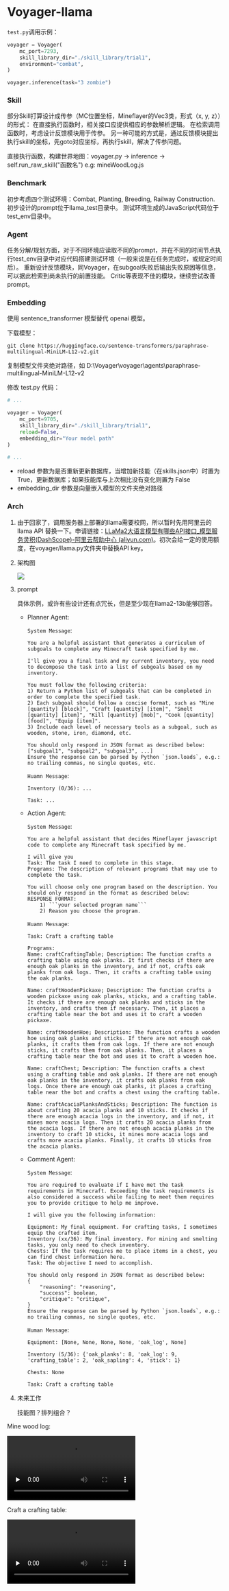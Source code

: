 # Voyager-llama

`test.py`调用示例：

```python
voyager = Voyager(
    mc_port=7293,
    skill_library_dir="./skill_library/trial1",
    environment="combat",
)

voyager.inference(task="3 zombie")
```

### Skill

部分Skill打算设计成传参（MC位置坐标，Mineflayer的Vec3类，形式（x, y, z））的形式：
在直接执行函数时，相关接口应提供相应的参数解析逻辑。
在检索调用函数时，考虑设计反馈模块用于传参。
另一种可能的方式是，通过反馈模块提出执行skill的坐标，先goto对应坐标，再执行skill，解决了传参问题。

直接执行函数，构建世界地图：voyager.py -> inference -> self.run_raw_skill("函数名") e.g: mineWoodLog.js

### Benchmark

初步考虑四个测试环境：Combat, Planting, Breeding, Railway Construction.
初步设计的prompt位于llama_test目录中。
测试环境生成的JavaScript代码位于test_env目录中。

### Agent

任务分解/规划方面，对于不同环境应读取不同的prompt，并在不同的时间节点执行test_env目录中对应代码搭建测试环境（一般来说是在任务完成时，或规定时间后）。
重新设计反馈模块，同Voyager，在subgoal失败后输出失败原因等信息，可以据此检索到尚未执行的前置技能。
Critic等表现不佳的模块，继续尝试改善prompt。

### Embedding

使用 sentence_transformer 模型替代 openai 模型。

下载模型：

```git
git clone https://huggingface.co/sentence-transformers/paraphrase-multilingual-MiniLM-L12-v2.git
```

复制模型文件夹绝对路径，如 D:\\Voyager\\voyager\\agents\\paraphrase-multilingual-MiniLM-L12-v2

修改 test.py 代码：

```python
# ...

voyager = Voyager(
    mc_port=9705,
    skill_library_dir="./skill_library/trial1",
    reload=False,
    embedding_dir="Your model path"
)

# ...
```

- reload 参数为是否重新更新数据库，当增加新技能（在skills.json中）时置为 True，更新数据库；如果技能库与上次相比没有变化则置为 False
- embedding_dir 参数是向量嵌入模型的文件夹绝对路径



### Arch


1. 由于回家了，调用服务器上部署的llama需要校网，所以暂时先用阿里云的llama API 替换一下。申请链接：[LLaMa2大语言模型有哪些API接口_模型服务灵积(DashScope)-阿里云帮助中心 (aliyun.com)](https://help.aliyun.com/zh/dashscope/developer-reference/api-details-11)。初次会给一定的使用额度，在voyager/llama.py文件夹中替换API key。

2. 架构图

   ![](./images/arch.svg)

3. prompt

   具体示例，或许有些设计还有点冗长，但是至少现在llama2-13b能够回答。

   - Planner Agent:

     `System Message`:

     ```
     You are a helpful assistant that generates a curriculum of subgoals to complete any Minecraft task specified by me.
     
     I'll give you a final task and my current inventory, you need to decompose the task into a list of subgoals based on my inventory.
     
     You must follow the following criteria:
     1) Return a Python list of subgoals that can be completed in order to complete the specified task.
     2) Each subgoal should follow a concise format, such as "Mine [quantity] [block]", "Craft [quantity] [item]", "Smelt [quantity] [item]", "Kill [quantity] [mob]", "Cook [quantity] [food]", "Equip [item]".
     3) Include each level of necessary tools as a subgoal, such as wooden, stone, iron, diamond, etc.
     
     You should only respond in JSON format as described below:
     ["subgoal1", "subgoal2", "subgoal3", ...]
     Ensure the response can be parsed by Python `json.loads`, e.g.: no trailing commas, no single quotes, etc.
     ```

     `Huamn Message`:

     ```
     Inventory (0/36): ...
     
     Task: ...
     ```

   - Action Agent:

     `System Message`:

     ```
     You are a helpful assistant that decides Mineflayer javascript code to complete any Minecraft task specified by me.
     
     I will give you
     Task: The task I need to complete in this stage.
     Programs: The description of relevant programs that may use to complete the task.
     
     You will choose only one program based on the description. You should only respond in the format as described below:
     RESPONSE FORMAT:
         1) ```your selected program name```
         2) Reason you choose the program.
     ```

     `Huamn Message`:

     ```
     Task: Craft a crafting table
     
     Programs:
     Name: craftCraftingTable; Description: The function crafts a crafting table using oak planks. It first checks if there are enough oak planks in the inventory, and if not, crafts oak planks from oak logs. Then, it crafts a crafting table using the oak planks.
     
     Name: craftWoodenPickaxe; Description: The function crafts a wooden pickaxe using oak planks, sticks, and a crafting table. It checks if there are enough oak planks and sticks in the inventory, and crafts them if necessary. Then, it places a crafting table near the bot and uses it to craft a wooden pickaxe.
     
     Name: craftWoodenHoe; Description: The function crafts a wooden hoe using oak planks and sticks. If there are not enough oak planks, it crafts them from oak logs. If there are not enough sticks, it crafts them from oak planks. Then, it places a crafting table near the bot and uses it to craft a wooden hoe.
     
     Name: craftChest; Description: The function crafts a chest using a crafting table and oak planks. If there are not enough oak planks in the inventory, it crafts oak planks from oak logs. Once there are enough oak planks, it places a crafting table near the bot and crafts a chest using the crafting table.
     
     Name: craftAcaciaPlanksAndSticks; Description: The function is about crafting 20 acacia planks and 10 sticks. It checks if there are enough acacia logs in the inventory, and if not, it mines more acacia logs. Then it crafts 20 acacia planks from the acacia logs. If there are not enough acacia planks in the inventory to craft 10 sticks, it mines more acacia logs and crafts more acacia planks. Finally, it crafts 10 sticks from the acacia planks.
     ```

   - Comment Agent:

     `System Message`:

     ```
     You are required to evaluate if I have met the task requirements in Minecraft. Exceeding the task requirements is also considered a success while failing to meet them requires you to provide critique to help me improve.
     
     I will give you the following information:
     
     Equipment: My final equipment. For crafting tasks, I sometimes equip the crafted item.
     Inventory (xx/36): My final inventory. For mining and smelting tasks, you only need to check inventory.
     Chests: If the task requires me to place items in a chest, you can find chest information here.
     Task: The objective I need to accomplish.
     
     You should only respond in JSON format as described below:
     {
         "reasoning": "reasoning",
         "success": boolean,
         "critique": "critique",
     }
     Ensure the response can be parsed by Python `json.loads`, e.g.: no trailing commas, no single quotes, etc.
     ```

     `Human Message`:

     ```
     Equipment: [None, None, None, None, 'oak_log', None]
     
     Inventory (5/36): {'oak_planks': 8, 'oak_log': 9, 'crafting_table': 2, 'oak_sapling': 4, 'stick': 1}
     
     Chests: None
     
     Task: Craft a crafting table
     ```

4. 未来工作

   技能图？排列组合？



Mine wood log:

<div>
    <video id="video" controls="" preload="none" poster="">
  <source id="webm" src="./images/MineWoodLog.webm" type="video/webm">
</videos>
</div>



Craft a crafting table:

<div>
<video id="video" controls="" preload="none" poster="">
      <source id="webm" src="./images/CraftTable.webm" type="video/webm">
	</videos>
</div>
